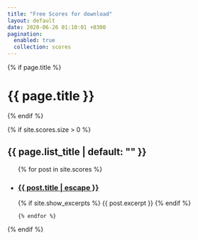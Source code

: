 ```yaml
---
title: "Free Scores for download"
layout: default
date: 2020-06-26 01:10:01 +0300
pagination:
  enabled: true
  collection: scores
---
```


{% if page.title %}

<h1 class="page-heading">{{ page.title }}</h1>
{% endif %}

<!-- {{ content }} -->

{% if site.scores.size > 0 %}

  <h2 class="post-list-heading">{{ page.list_title | default: "" }}</h2>
  <ul class="post-list">
    {% for post in site.scores %}
    <li>
      <!-- {% assign date_format = site.minima.date_format | default: "%b %-d, %Y" %}
      <span class="post-meta">{{ post.date | date: date_format }}</span> -->
      <h3>
        <a class="post-link" href="{{ post.url | relative_url }}">
          {{ post.title | escape }}
        </a>
      </h3>
      {% if site.show_excerpts %}
        {{ post.excerpt }}
      {% endif %}
    </li>
      
    {% endfor %}
  </ul>
  {% endif %}
